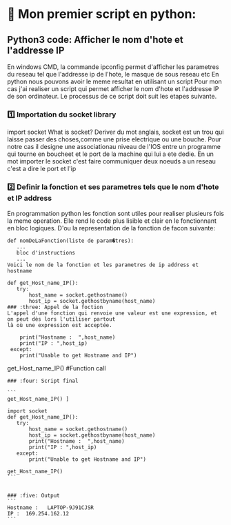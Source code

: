 
# 🎈 Mon premier script en python:

## Python3 code: Afficher le nom d'hote et l'addresse IP

En windows CMD, la commande ipconfig permet d'afficher les parametres du reseau tel que l'addresse ip de l'hote, 
le masque de sous reseau etc
En python nous pouvons avoir le meme resultat en utilisant un script
Pour mon cas j'ai realiser un script qui permet afficher le nom d'hote et l'addresse IP de son ordinateur.
Le processus de ce script doit suit les etapes suivante.

### :one: Importation du socket library 
import socket
What is socket?
Deriver du mot anglais, socket est un trou qui laisse passer des choses,comme une prise electrique ou une bouche.
Pour notre cas il designe une associationau niveau de l'IOS entre un programme qui tourne en boucheet et 
le port de la machine qui lui a ete dedie.
En un mot  importer le socket c'est faire communiquer deux noeuds a un reseau c'est a dire le port et l'ip

### :two: Definir la fonction et ses parametres tels que le nom d'hote et IP address 

 
 En programmation python les fonction sont utiles pour realiser plusieurs fois la meme operation.
 Elle rend le code plus lisible et clair en le fonctionnant en bloc logiques.
 D'ou la representation de la fonction de facon suivante:
 ```
 def nomDeLaFonction(liste de param�tres):
    ...
    bloc d'instructions
    ...
Voici le nom de la fonction et les parametres de ip address et hostname
 
def get_Host_name_IP(): 
    try: 
        host_name = socket.gethostname() 
        host_ip = socket.gethostbyname(host_name) 
### :three: Appel de la foction
L'appel d'une fonction qui renvoie une valeur est une expression, et on peut dès lors l'utiliser partout 
là où une expression est acceptée. 

```
        print("Hostname :  ",host_name) 
        print("IP : ",host_ip) 
     except: 
        print("Unable to get Hostname and IP") 
 get_Host_name_IP() #Function call 
 ````
### :four: Script final 

```
get_Host_name_IP() ]
  
import socket 
def get_Host_name_IP(): 
    try: 
        host_name = socket.gethostname() 
        host_ip = socket.gethostbyname(host_name) 
        print("Hostname :  ",host_name) 
        print("IP : ",host_ip) 
    except: 
        print("Unable to get Hostname and IP") 
  
get_Host_name_IP()
```


### :five: Output
```
Hostname :   LAPTOP-9J91CJSR
IP :  169.254.162.12
```
